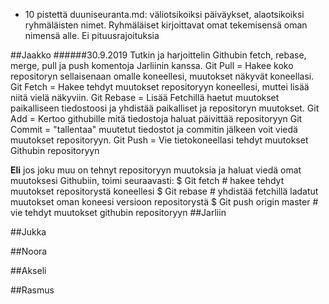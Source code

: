 * 10 pistettä duuniseuranta.md: väliotsikoiksi päiväykset, alaotsikoiksi ryhmäläisten nimet. Ryhmäläiset kirjoittavat omat tekemisensä oman nimensä alle. Ei pituusrajoituksia

##Jaakko
######30.9.2019
Tutkin ja harjoittelin Githubin fetch, rebase, merge, pull ja push komentoja Jarliinin kanssa.
Git Pull = Hakee koko repositoryn sellaisenaan omalle koneellesi, muutokset näkyvät koneellasi.
Git Fetch = Hakee tehdyt muutokset repositoryyn koneellesi, muttei lisää niitä vielä näkyviin.
Git Rebase = Lisää Fetchillä haetut muutokset paikalliseen tiedostoosi ja yhdistää paikalliset ja repositoryn muutokset.
Git Add = Kertoo githubille mitä tiedostoja haluat päivittää repositoryyn
Git Commit = "tallentaa" muutetut tiedostot ja commitin jälkeen voit viedä muutokset repositoryyn.
Git Push = Vie tietokoneellasi tehdyt muutokset Githubin repositoryyn

**Eli** jos joku muu on tehnyt repositoryyn muutoksia ja haluat viedä omat muutoksesi Githubiin, toimi seuraavasti:
$ Git fetch # hakee tehdyt muutokset repositorystä koneellesi
$ Git rebase # yhdistää fetchillä ladatut muutokset oman koneesi versioon repositorystä
$ Git push origin master # vie tehdyt muutokset githubin repositoryyn
##Jarliin


##Jukka


##Noora


##Akseli


##Rasmus
